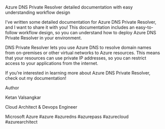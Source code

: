 
Azure DNS Private Resolver detailed documentation with easy understanding workflow design

I’ve written some detailed documentation for Azure DNS Private Resolver, and I want to share it with you! This documentation includes an easy-to-follow workflow design, so you can understand how to deploy Azure DNS Private Resolver in your environment.



DNS Private Resolver lets you use Azure DNS to resolve domain names from on-premises or other virtual networks to Azure resources. This means that your resources can use private IP addresses, so you can restrict access to your applications from the internet.



If you’re interested in learning more about Azure DNS Private Resolver, check out my documentation!





Author

Ketan Valsangkar

Cloud Architect & Devops Engineer



Microsoft Azure #azure #azuredns #azurepass #azurecloud #azurearchitect
